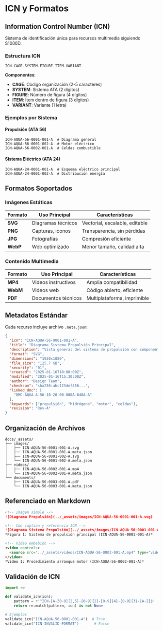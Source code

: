# ICN y Formatos

## Information Control Number (ICN)

Sistema de identificación única para recursos multimedia siguiendo S1000D.

### Estructura ICN

```
ICN-CAGE-SYSTEM-FIGURE-ITEM-VARIANT
```

**Componentes**:
- **CAGE**: Código organización (2-5 caracteres)
- **SYSTEM**: Sistema ATA (2 dígitos)
- **FIGURE**: Número de figura (4 dígitos)
- **ITEM**: Ítem dentro de figura (3 dígitos)
- **VARIANT**: Variante (1 letra)

### Ejemplos por Sistema

#### Propulsión (ATA 56)
```
ICN-AQUA-56-0001-001-A  # Diagrama general
ICN-AQUA-56-0001-002-A  # Motor eléctrico
ICN-AQUA-56-0002-001-A  # Celdas combustible
```

#### Sistema Eléctrico (ATA 24)
```
ICN-AQUA-24-0001-001-A  # Esquema eléctrico principal
ICN-AQUA-24-0001-002-A  # Distribución energía
```

## Formatos Soportados

### Imágenes Estáticas

| Formato | Uso Principal | Características |
|---------|---------------|-----------------|
| **SVG** | Diagramas técnicos | Vectorial, escalable, editable |
| **PNG** | Capturas, iconos | Transparencia, sin pérdidas |
| **JPG** | Fotografías | Compresión eficiente |
| **WebP** | Web optimizado | Menor tamaño, calidad alta |

### Contenido Multimedia

| Formato | Uso Principal | Características |
|---------|---------------|-----------------|
| **MP4** | Videos instructivos | Amplia compatibilidad |
| **WebM** | Videos web | Código abierto, eficiente |
| **PDF** | Documentos técnicos | Multiplataforma, imprimible |

## Metadatos Estándar

Cada recurso incluye archivo `.meta.json`:

```json
{
  "icn": "ICN-AQUA-56-0001-001-A",
  "title": "Diagrama Sistema Propulsión Principal",
  "description": "Vista general del sistema de propulsión con componentes principales",
  "format": "SVG",
  "dimensions": "1920x1080",
  "file_size": "125.7 KB",
  "security": "01",
  "created": "2025-01-16T10:00:00Z",
  "modified": "2025-01-16T15:30:00Z",
  "author": "Design Team",
  "checksum": "sha256:abc123def456...",
  "linked_dmc": [
    "DMC-AQUA-A-56-10-20-00-000A-040A-A"
  ],
  "keywords": ["propulsión", "hidrógeno", "motor", "celdas"],
  "revision": "Rev-A"
}
```

## Organización de Archivos

```
docs/_assets/
├── images/
│   ├── ICN-AQUA-56-0001-001-A.svg
│   ├── ICN-AQUA-56-0001-001-A.meta.json
│   ├── ICN-AQUA-56-0001-002-A.svg
│   └── ICN-AQUA-56-0001-002-A.meta.json
├── videos/
│   ├── ICN-AQUA-56-0002-001-A.mp4
│   └── ICN-AQUA-56-0002-001-A.meta.json
└── documents/
    ├── ICN-AQUA-56-0003-001-A.pdf
    └── ICN-AQUA-56-0003-001-A.meta.json
```

## Referenciado en Markdown

```markdown
<!-- Imagen simple -->
![Diagrama Propulsión](../_assets/images/ICN-AQUA-56-0001-001-A.svg)

<!-- Con caption y referencia ICN -->
![Diagrama Sistema Propulsión](../_assets/images/ICN-AQUA-56-0001-001-A.svg)
*Figura 1: Sistema de propulsión principal (ICN-AQUA-56-0001-001-A)*

<!-- Video embebido -->
<video controls>
  <source src="../_assets/videos/ICN-AQUA-56-0002-001-A.mp4" type="video/mp4">
</video>
*Video 1: Procedimiento arranque motor (ICN-AQUA-56-0002-001-A)*
```

## Validación de ICN

```python
import re

def validate_icn(icn):
    pattern = r'^ICN-[A-Z0-9]{2,5}-[0-9]{2}-[0-9]{4}-[0-9]{3}-[A-Z]$'
    return re.match(pattern, icn) is not None

# Ejemplos
validate_icn("ICN-AQUA-56-0001-001-A")  # True
validate_icn("ICN-INVALID-FORMAT")       # False
```